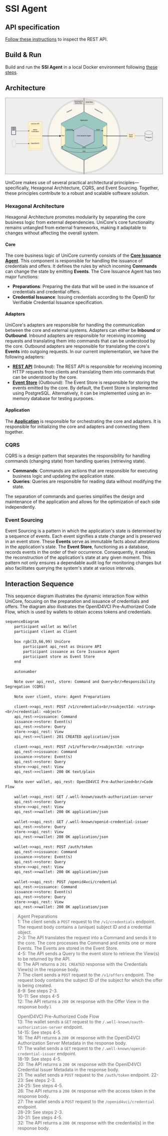 # SSI Agent

## API specification

[Follow these instructions](./agent_api_rest/README.md) to inspect the REST API.

## Build & Run

Build and run the **SSI Agent** in a local Docker environment following [these
steps](./agent_application/docker/README.md).

## Architecture

![alt text](UniCore.drawio.png "UniCore")

UniCore makes use of several practical architectural principles—specifically, Hexagonal Architecture, CQRS, and Event
Sourcing. Together, these principles contribute to a robust and scalable software solution.

### Hexagonal Architecture
Hexagonal Architecture promotes modularity by separating the core business logic from external dependencies. UniCore's
core functionality remains untangled from external frameworks, making it adaptable to changes without affecting the
overall system.

#### Core
The core business logic of UniCore currently consists of the [**Core Issuance Agent**](./agent_issuance/README.md). This
component is responsible for handling the issuance of credentials and offers. It defines the rules by which incoming
**Commands** can change the state by emitting **Events**. The Core Issuance Agent has two major functions:
- **Preparations**: Preparing the data that will be used in the issuance of credentials and credential offers.
- **Credential Issuance**: Issuing credentials according to the OpenID for Verifiable Credential Issuance specification.

#### Adapters
UniCore's adapters are responsible for handling the communication between the core and external systems. Adapters can
either be **Inbound** or **Outbound**. Inbound adapters are responsible for receiving incoming requests and translating
them into commands that can be understood by the core. Outbound adapters are responsible for translating the core's
**Events** into outgoing requests. In our current implementation, we have the following adapters:
- [**REST API**](./agent_api_rest/) (Inbound): The REST API is responsible for receiving incoming HTTP requests from clients and translating them
  into commands that can be understood by the core.
- [**Event Store**](./agent_store/) (Outbound): The Event Store is responsible for storing the events emitted by the
  core. By default, the Event Store is implemented using PostgreSQL. Alternatively, it can be implemented using an
  in-memory database for testing purposes.

#### Application
The [**Application**](./agent_application/) is responsible for orchestrating the core and adapters. It is responsible for initializing the core and
adapters and connecting them together.

### CQRS
CQRS is a design pattern that separates the responsibility for handling commands (changing state) from handling queries
(retrieving state).
- **Commands**: Commands are actions that are responsible for executing business logic
  and updating the application state.
- **Queries**: Queries are responsible for reading data without modifying the state.

The separation of commands and queries simplifies the design and maintenance of the application and allows for the
optimization of each side independently.

### Event Sourcing
Event Sourcing is a pattern in which the application's state is determined by a sequence of events. Each event signifies a state change and is preserved in an event store. These **Events** serve as immutable facts about alterations in the application's state. The **Event Store**, functioning as a database, records events in the order of their occurrence. Consequently, it enables the reconstruction of the application's state at any given moment. This pattern not only ensures a dependable audit log for monitoring changes but also facilitates querying the system's state at various intervals.


## Interaction Sequence
This sequence diagram illustrates the dynamic interaction flow within UniCore, focusing on the preparation and issuance of credentials and offers. The diagram also illustrates the OpenID4VCI Pre-Authorized Code Flow, which is used by wallets to obtain access tokens and credentials.

```mermaid
sequenceDiagram
    participant wallet as Wallet
    participant client as Client

    box rgb(33,66,99) UniCore
        participant api_rest as Unicore API
        participant issuance as Core Issuance Agent
        participant store as Event Store
    end

    autonumber

    Note over api_rest, store: Command and Query<br/>Responsibility Segregation (CQRS) 

    Note over client, store: Agent Preparations

    client->>api_rest: POST /v1/credentials<br/>subjectId: <string><br/>credential: <object>
    api_rest->>issuance: Command
    issuance->>store: Event(s)
    api_rest->>store: Query
    store->>api_rest: View
    api_rest->>client: 201 CREATED application/json

    client->>api_rest: POST /v1/offers<br/>subjectId: <string>
    api_rest->>issuance: Command
    issuance->>store: Event(s)
    api_rest->>store: Query
    store->>api_rest: View
    api_rest->>client: 200 OK text/plain

    Note over wallet, api_rest: OpenID4VCI Pre-Authorized<br/>Code Flow

    wallet->>api_rest: GET /.well-known/oauth-authorization-server
    api_rest->>store: Query
    store->>api_rest: View
    api_rest->>wallet: 200 OK application/json    

    wallet->>api_rest: GET /.well-known/openid-credential-issuer
    api_rest->>store: Query
    store->>api_rest: View
    api_rest->>wallet: 200 OK application/json

    wallet->>api_rest: POST /auth/token
    api_rest->>issuance: Command
    issuance->>store: Event(s)
    api_rest->>store: Query
    store->>api_rest: View
    api_rest->>wallet: 200 OK application/json

    wallet->>api_rest: POST /openid4vci/credential
    api_rest->>issuance: Command
    issuance->>store: Event(s)
    api_rest->>store: Query
    store->>api_rest: View
    api_rest->>wallet: 200 OK application/json
```
> Agent Preparations\
> 1: The client sends a `POST` request to the `/v1/credentials` endpoint. The request body contains a (unique) subject ID
and a credential object.\
> 2-3: The API translates the request into a Command and sends it to the core. The core processes the Command and emits
> one or more Events. The Events are stored in the Event Store.\
> 4-5: The API sends a Query to the event store to retrieve the View(s) to be returned by the API.\
> 6: The API returns a `201 CREATED` response with the Credentials View(s) in the response body.\
> 7: The client sends a `POST` request to the `/v1/offers` endpoint. The request body contains the subject ID of the
> subject for which the offer is being created.\
> 8-9: See steps 2-3.\
> 10-11: See steps 4-5\
> 12: The API returns a `200 OK` response with the Offer View in the response body.\
>
> OpenID4VCI Pre-Authorized Code Flow\
> 13: The wallet sends a `GET` request to the `/.well-known/oauth-authorization-server` endpoint.\
> 14-15: See steps 4-5.\
> 16: The API returns a `200 OK` response with the OpenID4VCI Authorization Server Metadata in the response body.\
> 17: The wallet sends a `GET` request to the `/.well-known/openid-credential-issuer` endpoint.\
> 18-19: See steps 4-5.\
> 20: The API returns a `200 OK` response with the OpenID4VCI Credential Issuer Metadata in the response body.\
> 21: The wallet sends a `POST` request to the `/auth/token` endpoint.
> 22-23: See steps 2-3.\
> 24-25: See steps 4-5.\
> 26: The API returns a `200 OK` response with the access token in the response body.\
> 27: The wallet sends a `POST` request to the `/openid4vci/credential` endpoint.\
> 28-29: See steps 2-3.\
> 30-31: See steps 4-5.\
> 32: The API returns a `200 OK` response with the credential(s) in the response body.